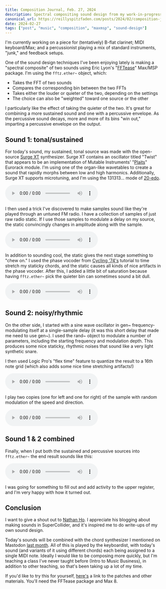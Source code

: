 ```yaml
---
title: Composition Journal, Feb. 27, 2024
description: Spectral compositing sound design from my work-in-progress "Forget your name"
canonical_url: https://reillyspitzfaden.com/posts/2024/02/composition-journal/
date: 2024-02-27
tags: ["post", "music", "composition", "maxmsp", "sound-design"]
---
```


I\'m currently working on a piece for (tentatively) B-flat clarinet; MIDI keyboard/Max; and a percussionist playing a mix of standard instruments, \"junk,\" and feedback setups.

One of the sound design techniques I\'ve been enjoying lately is making a \"spectral composite\" of two sounds using Eric Lyon\'s \"[FFTease](https://github.com/ericlyon/FFTease3.0-MaxMSP)\" Max/MSP package. I\'m using the `fftz.ether~` object, which:

-   Takes the FFT of two sounds
-   Compares the corresponding bin between the two FFTs
-   Takes either the louder or quieter of the two, depending on the settings
-   The choice can also be \"weighted\" toward one source or the other

I particularly like the effect of taking the quieter of the two. It\'s great for combining a more sustained sound and one with a percussive envelope. As the percussive sound decays, more and more of its bins \"win out,\" imparting a percussive envelope on the output.

## Sound 1: tonal/sustained

For today\'s sound, my sustained, tonal source was made with the open-source [Surge XT](https://surge-synthesizer.github.io) synthesizer. Surge XT contains an oscillator titled \"Twist\" that appears to be an implementation of Mutable Instruments\' \"[Plaits](https://pichenettes.github.io/mutable-instruments-documentation/modules/plaits/)\" Eurorack module. I\'m using one of the organ-like wavetables to create a sound that rapidly morphs between low and high harmonics. Additionally, Surge XT supports microtuning, and I\'m using the 131313\... mode of [20-edo](https://en.xen.wiki/w/20edo).

<audio controls>
    <source src="/media/blog/2024/02/plaits_organ_rand_sweeps_2.mp3" type="audio/mp3">
</audio>

I then used a trick I\'ve discovered to make samples sound like they\'re played through an untuned FM radio. I have a collection of samples of just raw radio static. If I use those samples to modulate a delay on my source, the static convincingly changes in amplitude along with the sample.

<audio controls>
    <source src="/media/blog/2024/02/radio_synth_fft.mp3" type="audio/mp3">
</audio>

In addition to sounding cool, the static gives the next stage something to \"chew on.\" I used the phase vocoder from [Cycling \'74\'s](https://cycling74.com/tutorials/the-phase-vocoder-–-part-i) tutorial to time stretch my staticky chords, and the static causes all kinds of nice artifacts in the phase vocoder. After this, I added a little bit of saturation because having `fftz.ether~` pick the quieter bin can sometimes sound a bit dull.

<audio controls>
    <source src="/media/blog/2024/02/radio_synth_fft_pvoc.mp3" type="audio/mp3">
</audio>

## Sound 2: noisy/rhythmic

On the other side, I started with a sine wave oscillator in gen\~ frequency-modulating itself at a single-sample delay (it was this short delay that made me need to use gen\~). I used the rand\~ object to modulate a number of parameters, including the starting frequency and modulation depth. This produces some nice staticky, rhythmic noises that sound like a very light synthetic snare.

I then used Logic Pro\'s \"flex time\" feature to quantize the result to a 16th note grid (which also adds some nice time stretching artifacts!)

<audio controls>
    <source src="/media/blog/2024/02/fm-fb-osc-rand_bip.7.mp3" type="audio/mp3">
</audio>

I play two copies (one for left and one for right) of the sample with random modulation of the speed and direction.

<audio controls>
    <source src="/media/blog/2024/02/fm-fb-osc-rand_bip.7_proc.mp3" type="audio/mp3">
</audio>

## Sound 1 & 2 combined

Finally, when I put both the sustained and percussive sources into `fftz.ether~` the end result sounds like this:

<audio controls>
    <source src="/media/blog/2024/02/spectral_composite_dry.mp3" type="audio/mp3">
</audio>

I was going for something to fill out and add activity to the upper register, and I\'m very happy with how it turned out.

## Conclusion

I want to give a shout out to [Nathan Ho](https://nathan.ho.name/archive.html). I appreciate his blogging about making sounds in SuperCollider, and it\'s inspired me to do write-ups of my own sound design.

Today\'s sounds will be combined with the chord synthesizer I mentioned on Mastodon [last month](https://hachyderm.io/@reillypascal/111773037885275169). All of this is played by the keyboardist, with today\'s sound (and variants of it using different chords) each being assigned to a single MIDI note. Ideally I would like to be composing more quickly, but I\'m teaching a class I\'ve never taught before (Intro to Music Business), in addition to other teaching, so that\'s been taking up a lot of my time.

If you\'d like to try this for yourself, [here\'s](https://mega.nz/folder/cLVzHCBZ#SVlAyRb0RPL7sUwnXfke8A) a link to the patches and other materials. You\'ll need the FFTease package and Max 8.